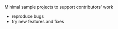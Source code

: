 
Minimal sample projects to support contributors' work

* reproduce bugs
* try new features and fixes
